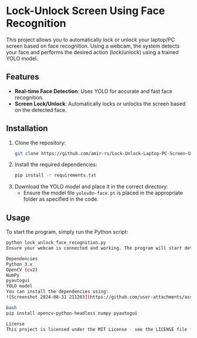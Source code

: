 # Lock-Unlock Screen Using Face Recognition

This project allows you to automatically lock or unlock your laptop/PC screen based on face recognition. Using a webcam, the system detects your face and performs the desired action (lock/unlock) using a trained YOLO model.

## Features

- **Real-time Face Detection**: Uses YOLO for accurate and fast face recognition.
- **Screen Lock/Unlock**: Automatically locks or unlocks the screen based on the detected face.

## Installation

1. Clone the repository:
    ```bash
    git clone https://github.com/amir-rs/Lock-Unlock-Laptop-PC-Screen-Using-Face-Recognition-master.git
    ```
2. Install the required dependencies:
    ```bash
    pip install -r requirements.txt
    ```
3. Download the YOLO model and place it in the correct directory:
    - Ensure the model file `yolov8n-face.pt` is placed in the appropriate folder as specified in the code.

## Usage

To start the program, simply run the Python script:

```bash
python lock_unlock_face_recognition.py
Ensure your webcam is connected and working. The program will start detecting faces and perform the lock/unlock actions accordingly.

Dependencies
Python 3.x
OpenCV (cv2)
NumPy
pyautogui
YOLO model
You can install the dependencies using:
![Screenshot 2024-08-31 211203](https://github.com/user-attachments/assets/8341e8e4-be3a-4e71-a85e-1b48aa40ca7d)

bash
pip install opencv-python-headless numpy pyautogui

License
This project is licensed under the MIT License - see the LICENSE file for details.
